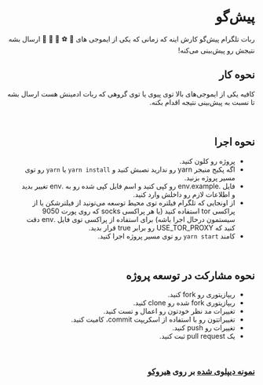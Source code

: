 <div dir="rtl">

<h1>پیش‌گو</h1>
<p>
ربات تلگرام پیش‌گو کارش اینه که زمانی که یکی از ایموجی های 🎯 ⚽️ 🎰 🏀 🎲 ارسال بشه نتیجش رو پیش‌بینی می‌کنه!
</p>

<h2>نحوه کار</h2>
<p>کافیه یکی از ایموجی‌های بالا توی پیوی یا توی گروهی که ربات ادمینش هست ارسال بشه تا نسبت به پیش‌بینی نتیجه اقدام بکنه.</p>

<br>

<h2>نحوه اجرا</h2>
<ul>
<li>پروژه رو کلون کنید.</li>
<li>اگه پکیج منیجر yarn رو ندارید نصبش کنید و <code>yarn install</code> یا <code>yarn</code> رو توی مسیر پروژه بزنید.</li>
<li>فایل .env.example رو کپی کنید و اسم فایل کپی شده رو به .env تغییر بدید و اطلاعات لازم رو داخلش وارد کنید.</li>
<li>از اونجایی که تلگرام فیلتره توی محیط توسعه می‌تونید از فیلترشکن یا از پراکسی tor استفاده کنید (یا هر پراکسی socks که روی پورت 9050 سیستمون درحال اجرا باشه) برای استفاده از پراکسی توی فایل .env دقت کنید که USE_TOR_PROXY رو برابر true قرار بدید.</li>
<li>کامند <code>yarn start</code> رو توی مسیر پروژه اجرا کنید.</li>
</ul>

<br>

<h2>نحوه مشارکت در توسعه پروژه</h2>
<ul>
<li>ریپازیتوری رو fork کنید.</li>
<li>ریپازیتوری fork شده رو clone کنید.</li>
<li>تغییرات مد نظر خودتون رو اعمال و تست کنید.</li>
<li>تغییراتتون رو با استفاده از اسکریپت commit، کامیت  کنید.</li>
<li>تغییرات رو push کنید.</li>
<li>یک pull request ثبت کنید.</li>
</ul>

<br>

<h3><a href="https://t.me/prediction_mbot">نمونه دیپلوی شده</a> بر روی <a href="https://heroku.com">هیروکو</a></h3>
<p></p>

</h2>
